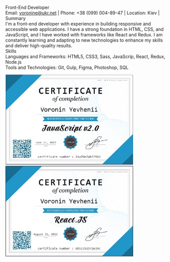 Front-End Developer <br>
Email: voronine@ukr.net | Phone: +38 (099) 004-89-47 | Location: Kiev |<br>
Summary<br>
I'm a front-end developer with experience in building responsive and accessible web applications. I have a strong foundation in HTML, CSS, and JavaScript, and I have worked with frameworks like React and Redux. I am constantly learning and adapting to new technologies to enhance my skills and deliver high-quality results.<br>
Skills<br>
Languages and Frameworks: HTML5, CSS3, Sass, JavaScrip, React, Redux, Node.js<br>
Tools and Technologies: Git, Gulp, Figma, Photoshop, SQL<br>

![](https://github.com/voronine/voronine/blob/main/js.jpg)
![](https://github.com/voronine/voronine/blob/main/react.jpg)
